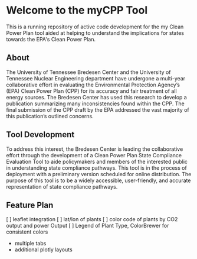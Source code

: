 # Welcome to the myCPP Tool

This is a running repository of active code development for the my Clean Power Plan tool aided at helping to understand the implications for states towards the EPA's Clean Power Plan.

## About
The University of Tennessee Bredesen Center and the University of Tennessee Nuclear Engineering department have undergone a multi-year collaborative effort in evaluating the Environmental Protection Agency’s (EPA) Clean Power Plan (CPP) for its accuracy and fair treatment of all energy sources. The Bredesen Center has used this research to develop a publication summarizing many inconsistencies found within the CPP. The final submission of the CPP draft by the EPA addressed the vast majority of this publication’s outlined concerns.

## Tool Development
To address this interest, the Bredesen Center is leading the collaborative effort through the development of a Clean Power Plan State Compliance Evaluation Tool to aide policymakers and members of the interested public in understanding state compliance pathways. This tool is in the process of deployment with a preliminary version scheduled for online distribution. The purpose of this tool is to be a widely accessible, user-friendly, and accurate representation of state compliance pathways.

## Feature Plan

[ ] leaflet integration
[ ] lat/lon of plants
[ ] color code of plants by CO2 output and power Output
   [ ] Legend of Plant Type, ColorBrewer for consistent colors
   
- multiple tabs
- additional plotly layouts
